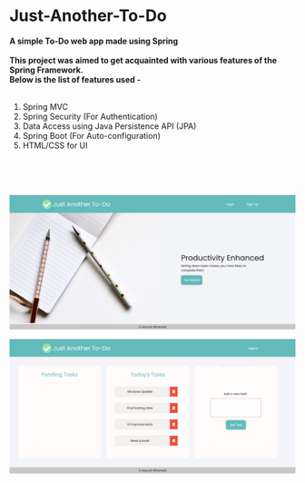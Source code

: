 # Just-Another-To-Do
**A simple To-Do web app made using Spring**
<br>
<br>
**This project was aimed to get acquainted with various features of the Spring Framework.**\
**Below is the list of features used -**
<br>
<br>
1. Spring MVC
2. Spring Security (For Authentication)
3. Data Access using Java Persistence API (JPA)
4. Spring Boot (For Auto-configuration)
5. HTML/CSS for UI

<br>
<br>
<br>

![Home page](https://github.com/aayushBhansali/Just-Another-To-Do/blob/main/docs/screenshot1.PNG?raw=True)

![Main page](https://github.com/aayushBhansali/Just-Another-To-Do/blob/main/docs/screenshot2.PNG?raw=True)
